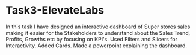 # Task3-ElevateLabs
In this task I have designed an interactive dashboard of Super stores sales making it easier for the Stakeholders to understand about the Sales Trend, Profits, Growths etc
by focusing on KPI's.
Used Filters and Slicers for Interactivity.
Added Cards.
Made a powerpoint explaining the dashboard.
